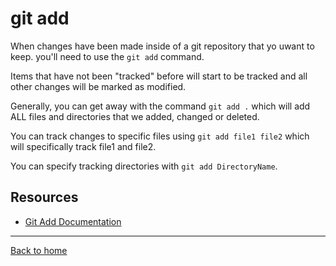 # git add

When changes have been made inside of a git repository that yo uwant to keep. you'll need to use the `git add` command.

Items that have not been "tracked" before will start to be tracked and all other changes will be marked as modified.

Generally, you can get away with the command `git add .` which will add ALL files and directories that we added, changed or deleted.

You can track changes to specific files using `git add file1 file2` which will specifically track file1 and file2.

You can specify tracking directories with `git add DirectoryName`.

## Resources

- [Git Add Documentation](https://git-scm.com/docs/git-add)

---

[Back to home](../README.md)